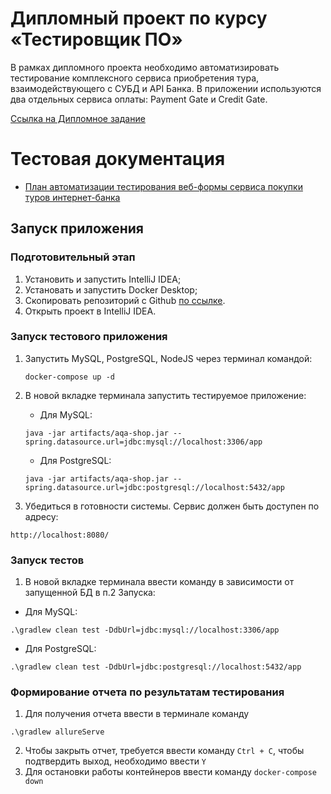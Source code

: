 # Дипломный проект по курсу «Тестировщик ПО»
В рамках дипломного проекта необходимо автоматизировать тестирование комплексного сервиса приобретения тура, взаимодействующего с СУБД и API Банка. В приложении используются два отдельных сервиса оплаты: Payment Gate и Credit Gate.

[Ссылка на Дипломное задание](https://github.com/netology-code/qa-diploma)

# Тестовая документация

- [План автоматизации тестирования веб-формы сервиса покупки туров интернет-банка](https://github.com/Navershune/Diploma/blob/main/Documentation/Plan.md)

## Запуск приложения
### Подготовительный этап
1. Установить и запустить IntelliJ IDEA;
2. Установать и запустить Docker Desktop;
3. Скопировать репозиторий с Github [по ссылке](https://github.com/Navershune/Diploma).
4. Открыть проект в IntelliJ IDEA.

### Запуск тестового приложения
1. Запустить MySQL, PostgreSQL, NodeJS через терминал командой:
   ```
   docker-compose up -d
   ```
1. В новой вкладке терминала запустить тестируемое приложение:
    * Для MySQL:
   ```
   java -jar artifacts/aqa-shop.jar --spring.datasource.url=jdbc:mysql://localhost:3306/app
   ```
   
      * Для PostgreSQL:
   ```
   java -jar artifacts/aqa-shop.jar --spring.datasource.url=jdbc:postgresql://localhost:5432/app
   ```
   
1. Убедиться в готовности системы. Сервис должен быть доступен по адресу:
```
http://localhost:8080/
```

### Запуск тестов
1. В новой вкладке терминала ввести команду в зависимости от запущенной БД в п.2 Запуска:
   
  * Для MySQL:
```
.\gradlew clean test -DdbUrl=jdbc:mysql://localhost:3306/app
```
  * Для PostgreSQL:
```
.\gradlew clean test -DdbUrl=jdbc:postgresql://localhost:5432/app
```

### Формирование отчета по результатам тестирования
1. Для получения отчета ввести в терминале команду
```
.\gradlew allureServe
```
2. Чтобы закрыть отчет, требуется ввести команду ``Ctrl + C``, чтобы подтвердить выход, необходимо ввести ``Y``
3. Для остановки работы контейнеров ввести команду ``docker-compose down``
